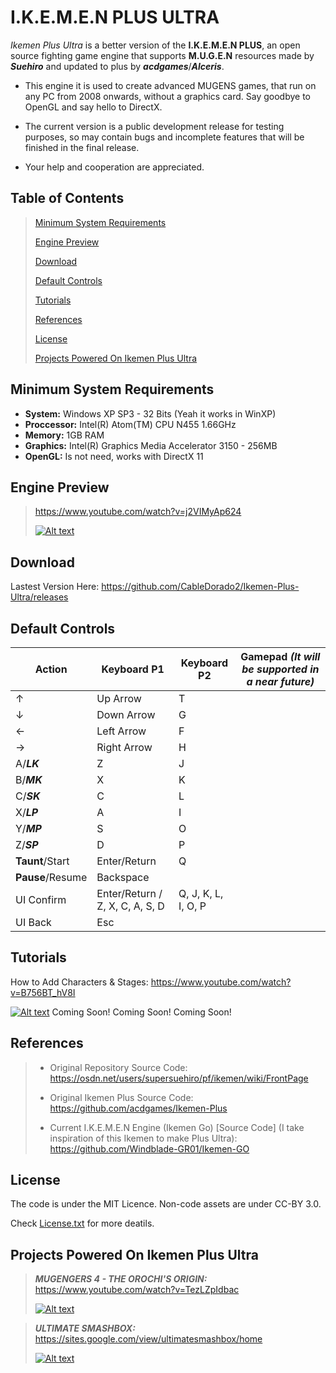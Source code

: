# I.K.E.M.E.N PLUS ULTRA
*Ikemen Plus Ultra* is a better version of the **I.K.E.M.E.N PLUS**, an open source fighting game engine that supports **M.U.G.E.N** resources made by ***Suehiro*** and updated to plus by ***acdgames***/***Alceris***.

- This engine it is used to create advanced MUGENS games, that run on any PC from 2008 onwards, without a graphics card. Say goodbye to OpenGL and say hello to DirectX.

- The current version is a public development release for testing purposes, so may contain bugs and incomplete features that will be finished in the final release.

- Your help and cooperation are appreciated.

## Table of Contents

>[Minimum System Requirements](#minimum-system-requirements)
>
>[Engine Preview](#engine-preview)
>
>[Download](#download)
>
>[Default Controls](#default-controls)
>
>[Tutorials](#tutorials)
>
>[References](#references)
>
>[License](#license)
>
>[Projects Powered On Ikemen Plus Ultra](#projects-powered-on-ikemen-plus-ultra)

## Minimum System Requirements
- **System:** Windows XP SP3 - 32 Bits (Yeah it works in WinXP)
- **Proccessor:** Intel(R) Atom(TM) CPU N455 1.66GHz
- **Memory:** 1GB RAM
- **Graphics:** Intel(R) Graphics Media Accelerator 3150 - 256MB
- **OpenGL:** Is not need, works with DirectX 11

## Engine Preview
>https://www.youtube.com/watch?v=j2VIMyAp624
>
>[![Alt text](https://i.ytimg.com/vi/j2VIMyAp624/maxresdefault.jpg)](https://www.youtube.com/watch?v=j2VIMyAp624)

## Download
Lastest Version Here: https://github.com/CableDorado2/Ikemen-Plus-Ultra/releases

## Default Controls
| Action | Keyboard P1 | Keyboard P2 | Gamepad *(It will be supported in a near future)* |
| --- | --- | --- | --- |
| ↑ | Up Arrow | T |  |
| ↓ | Down Arrow | G |  |
| ← | Left Arrow | F |  |
| → | Right Arrow | H |  |
| A/***LK*** | Z | J |  |
| B/***MK*** | X | K |  |
| C/***SK*** | C | L |  |
| X/***LP*** | A | I |  |
| Y/***MP*** | S | O |  |
| Z/***SP*** | D | P |  |
| **Taunt**/Start | Enter/Return | Q |  |
| **Pause**/Resume | Backspace |  |  |
| UI Confirm | Enter/Return / Z, X, C, A, S, D | Q, J, K, L, I, O, P |  |
| UI Back | Esc |  |  |

## Tutorials
How to Add Characters & Stages: https://www.youtube.com/watch?v=B756BT_hV8I

[![Alt text](https://img.youtube.com/vi/B756BT_hV8I/maxresdefault.jpg)](https://www.youtube.com/watch?v=B756BT_hV8I)
 Coming Soon!
 Coming Soon!
 Coming Soon!

## References
>- Original Repository Source Code:
>https://osdn.net/users/supersuehiro/pf/ikemen/wiki/FrontPage
>
>- Original Ikemen Plus Source Code:
>https://github.com/acdgames/Ikemen-Plus
>
>- Current I.K.E.M.E.N Engine (Ikemen Go) [Source Code] (I take inspiration of this Ikemen to make Plus Ultra):
>https://github.com/Windblade-GR01/Ikemen-GO

## License
The code is under the MIT Licence.
Non-code assets are under CC-BY 3.0.

Check [License.txt](License.txt) for more deatils.

## Projects Powered On Ikemen Plus Ultra
>***MUGENGERS 4 - THE OROCHI'S ORIGIN:*** https://www.youtube.com/watch?v=TezLZpIdbac
>
>[![Alt text](https://img.youtube.com/vi/TezLZpIdbac/maxresdefault.jpg)](https://www.youtube.com/watch?v=TezLZpIdbac)

>***ULTIMATE SMASHBOX:*** https://sites.google.com/view/ultimatesmashbox/home
>
>[![Alt text](https://i.ytimg.com/vi/C5VTzhcFa3g/maxresdefault.jpg)](https://www.youtube.com/channel/UCPEISiiXtH494o63xeBu3Xg)
